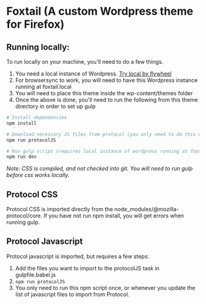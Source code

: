 # Foxtail (A custom Wordpress theme for Firefox)

## Running locally:

To run locally on your machine, you'll need to do a few things.

1. You need a local instance of Wordpress. [Try local by flywheel](https://localwp.com/meh)
2. For browsersync to work, you will need to have this Wordpress instance running at foxtail.local
3. You will need to place this theme inside the wp-content/themes folder
4. Once the above is done, you'll need to run the following from this theme directory in order to set up gulp

```sh
# Install dependancies
npm install

# Download necessary JS files from protocol (you only need to do this once, or whenever you change wpgulp.config.js to bring in another .js file)
npm run protocolJS

# Run gulp script (requires local instance of wordpress running at foxtail.local)
npm run dev
```

_Note: CSS is compiled, and not checked into git. You will need to run gulp before css works locally._

## Protocol CSS

Protocol CSS is imported directly from the node_modules/@mozilla-protocol/core. If you have not run npm install, you will get errors when running gulp.

## Protocol Javascript

Protocol javascript is imported, but requires a few steps:

1. Add the files you want to import to the protocolJS task in gulpfile.babel.js
2. `npm run protocolJS`
3. You only need to run this npm script once, or whenever you update the list of javascript files to import from Protocol.

